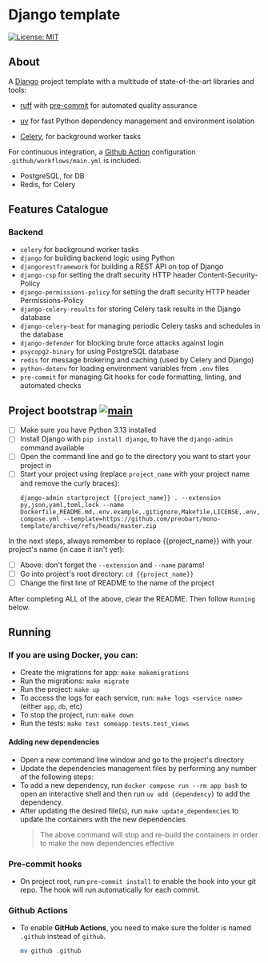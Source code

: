 # Django template

[![License: MIT](https://img.shields.io/github/license/vintasoftware/django-react-boilerplate.svg)](LICENSE)

## About

A [Django](https://www.djangoproject.com/) project template with a multitude of state-of-the-art libraries and tools:

-   [ruff](https://github.com/astral-sh/ruff) with [pre-commit](https://pre-commit.com/) for automated quality assurance

-   [uv](https://github.com/astral-sh/uv) for fast Python dependency management and environment isolation

-   [Celery](https://docs.celeryq.dev/en/stable/), for background worker tasks

For continuous integration, a [Github Action](https://github.com/features/actions) configuration `.github/workflows/main.yml` is included.

-   PostgreSQL, for DB
-   Redis, for Celery

## Features Catalogue

### Backend

-   `celery` for background worker tasks
-   `django` for building backend logic using Python
-   `djangorestframework` for building a REST API on top of Django
-   `django-csp` for setting the draft security HTTP header Content-Security-Policy
-   `django-permissions-policy` for setting the draft security HTTP header Permissions-Policy
-   `django-celery-results` for storing Celery task results in the Django database
-   `django-celery-beat` for managing periodic Celery tasks and schedules in the database
-   `django-defender` for blocking brute force attacks against login
-   `psycopg2-binary` for using PostgreSQL database
-   `redis` for message brokering and caching (used by Celery and Django)
-   `python-dotenv` for loading environment variables from `.env` files
-   `pre-commit` for managing Git hooks for code formatting, linting, and automated checks

## Project bootstrap [![main](https://github.com/preobart/template/actions/workflows/main.yml/badge.svg)](https://github.com/preobart/template/actions/workflows/main.yml) 

-   [ ] Make sure you have Python 3.13 installed
-   [ ] Install Django with `pip install django`, to have the `django-admin` command available
-   [ ] Open the command line and go to the directory you want to start your project in
-   [ ] Start your project using (replace `project_name` with your project name and remove the curly braces):
    ```
    django-admin startproject {{project_name}} . --extension py,json,yaml,toml,lock --name Dockerfile,README.md,.env.example,.gitignore,Makefile,LICENSE,.env,main.yml,docker-compose.yml --template=https://github.com/preobart/mono-template/archive/refs/heads/master.zip
    ```
In the next steps, always remember to replace {{project_name}} with your project's name (in case it isn't yet):
-   [ ] Above: don't forget the `--extension` and `--name` params!
-   [ ] Go into project's root directory: `cd {{project_name}}`
-   [ ] Change the first line of README to the name of the project

After completing ALL of the above, clear the README. Then follow `Running` below.

## Running

### If you are using Docker, you can:

-   Create the migrations for app:
    `make makemigrations`
-   Run the migrations:
    `make migrate`
-   Run the project:
    `make up`
-   To access the logs for each service, run:
    `make logs <service name>` (either `app`, `db`, etc)
-   To stop the project, run:
    `make down`
-   Run the tests:
    `make test someapp.tests.test_views`

#### Adding new dependencies

-   Open a new command line window and go to the project's directory
-   Update the dependencies management files by performing any number of the following steps:
-   To add a new dependency, run `docker compose run --rm app bash` to open an interactive shell and then run `uv add {dependency}` to add the dependency. 
-   After updating the desired file(s), run `make update_dependencies` to update the containers with the new dependencies
    > The above command will stop and re-build the containers in order to make the new dependencies effective

### Pre-commit hooks

-   On project root, run `pre-commit install` to enable the hook into your git repo. The hook will run automatically for each commit.

### Github Actions

-   To enable **GitHub Actions**, you need to make sure the folder is named `.github` instead of `github`.  
    ```bash
    mv github .github